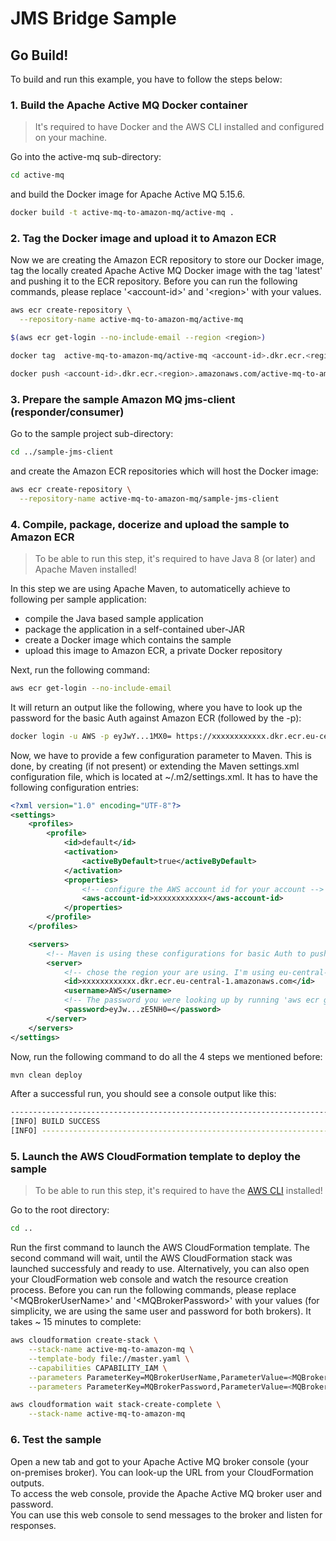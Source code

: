 # JMS Bridge Sample

## Go Build!

To build and run this example, you have to follow the steps below:

### 1. Build the Apache Active MQ Docker container

> It's required to have Docker and the AWS CLI installed and configured on your machine.

Go into the active-mq sub-directory:

``` bash
cd active-mq
```

and build the Docker image for Apache Active MQ 5.15.6.

``` bash
docker build -t active-mq-to-amazon-mq/active-mq .
```

### 2. Tag the Docker image and upload it to Amazon ECR

Now we are creating the Amazon ECR repository to store our Docker image, tag the locally created Apache Active MQ Docker image with the tag 'latest' and pushing it to the ECR repository. Before you can run the following commands, please replace '\<account-id>' and '\<region>' with your values.

``` bash
aws ecr create-repository \
  --repository-name active-mq-to-amazon-mq/active-mq

$(aws ecr get-login --no-include-email --region <region>)

docker tag  active-mq-to-amazon-mq/active-mq <account-id>.dkr.ecr.<region>.amazonaws.com/active-mq-to-amazon-mq/active-mq:latest

docker push <account-id>.dkr.ecr.<region>.amazonaws.com/active-mq-to-amazon-mq/active-mq:latest
```

### 3. Prepare the sample Amazon MQ jms-client (responder/consumer)

Go to the sample project sub-directory:

``` bash
cd ../sample-jms-client
```

and create the Amazon ECR repositories which will host the Docker image:

``` bash
aws ecr create-repository \
  --repository-name active-mq-to-amazon-mq/sample-jms-client
```

### 4. Compile, package, docerize and upload the sample to Amazon ECR

> To be able to run this step, it's required to have Java 8 (or later) and Apache Maven installed!

In this step we are using Apache Maven, to automaticelly achieve to following per sample application:
- compile the Java based sample application
- package the application in a self-contained uber-JAR
- create a Docker image which contains the sample
- upload this image to Amazon ECR, a private Docker repository

Next, run the following command:

``` bash
aws ecr get-login --no-include-email
```

It will return an output like the following, where you have to look up the password for the basic Auth against Amazon ECR (followed by the -p):

``` bash
docker login -u AWS -p eyJwY...1MX0= https://xxxxxxxxxxxx.dkr.ecr.eu-central-1.amazonaws.com
```

Now, we have to provide a few configuration parameter to Maven. This is done, by creating (if not present) or extending the Maven settings.xml configuration file, which is located at ~/.m2/settings.xml. It has to have the following configuration entries:

``` xml
<?xml version="1.0" encoding="UTF-8"?>
<settings>
    <profiles>
        <profile>
            <id>default</id>
            <activation>
                <activeByDefault>true</activeByDefault>
            </activation>
            <properties>
                <!-- configure the AWS account id for your account -->
                <aws-account-id>xxxxxxxxxxxx</aws-account-id>
            </properties>
        </profile>
    </profiles>

    <servers>
        <!-- Maven is using these configurations for basic Auth to push your image to Amazon ECR -->
        <server>
            <!-- chose the region your are using. I'm using eu-central-1 (Frankfurt) -->
            <id>xxxxxxxxxxxx.dkr.ecr.eu-central-1.amazonaws.com</id>
            <username>AWS</username>
            <!-- The password you were looking up by running 'aws ecr get-login --no-include-email'. This password is temporary and you have to update it once a while -->
            <password>eyJw...zE5NH0=</password>
        </server>
    </servers>
</settings>
```

Now, run the following command to do all the 4 steps we mentioned before:  

``` bash
mvn clean deploy
```

After a successful run, you should see a console output like this:

``` bash
------------------------------------------------------------------------
[INFO] BUILD SUCCESS
[INFO] ------------------------------------------------------------------------
```

### 5. Launch the AWS CloudFormation template to deploy the sample

> To be able to run this step, it's required to have the [AWS CLI](https://aws.amazon.com/cli/) installed!

Go to the root directory:

``` bash
cd ..
```

Run the first command to launch the AWS CloudFormation template. The second command will wait, until the AWS CloudFormation stack was launched successfuly and ready to use. Alternatively, you can also open your CloudFormation web console and watch the resource creation process. Before you can run the following commands, please replace '\<MQBrokerUserName>' and '\<MQBrokerPassword>' with your values (for simplicity, we are using the same user and password for both brokers). It takes ~ 15 minutes to complete:

```bash
aws cloudformation create-stack \
    --stack-name active-mq-to-amazon-mq \
    --template-body file://master.yaml \
    --capabilities CAPABILITY_IAM \
    --parameters ParameterKey=MQBrokerUserName,ParameterValue=<MQBrokerUserName> \
    --parameters ParameterKey=MQBrokerPassword,ParameterValue=<MQBrokerPassword>

aws cloudformation wait stack-create-complete \
    --stack-name active-mq-to-amazon-mq
```

### 6. Test the sample

Open a new tab and got to your Apache Active MQ broker console (your on-premises broker). You can look-up the URL from your CloudFormation outputs.  
To access the web console, provide the Apache Active MQ broker user and password.  
You can use this web console to send messages to the broker and listen for responses.